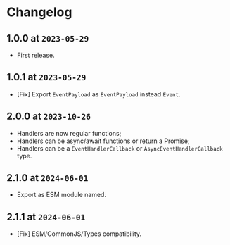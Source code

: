 # Changelog

## 1.0.0 at `2023-05-29`

- First release.

## 1.0.1 at `2023-05-29`

- [Fix] Export `EventPayload` as `EventPayload` instead `Event`.

## 2.0.0 at `2023-10-26`

- Handlers are now regular functions;
- Handlers can be async/await functions or return a Promise;
- Handlers can be a `EventHandlerCallback` or `AsyncEventHandlerCallback` type.

## 2.1.0 at `2024-06-01`

- Export as ESM module named.

## 2.1.1 at `2024-06-01`

- [Fix] ESM/CommonJS/Types compatibility.
